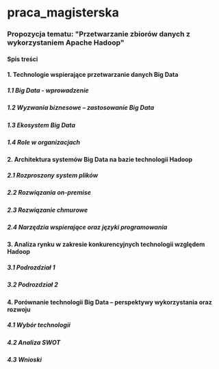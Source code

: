 # praca_magisterska

### Propozycja tematu: "Przetwarzanie zbiorów danych z wykorzystaniem Apache Hadoop"



#### Spis treści
#### 1. Technologie wspierające przetwarzanie danych Big Data
#####  1.1 Big Data - wprowadzenie
#####  1.2	Wyzwania biznesowe – zastosowanie Big Data
#####  1.3	Ekosystem Big Data
#####  1.4	Role w organizacjach
#### 2. Architektura systemów Big Data na bazie technologii Hadoop
#####  2.1	Rozproszony system plików
#####  2.2	Rozwiązania on-premise
#####  2.3	Rozwiązanie chmurowe
#####  2.4	Narzędzia wspierające oraz języki programowania
#### 3. Analiza rynku w zakresie konkurencyjnych technologii względem Hadoop
#####  3.1	Podrozdział 1
#####  3.2	Podrozdział 2
#### 4. Porównanie  technologii Big Data – perspektywy wykorzystania oraz rozwoju
#####  4.1	Wybór technologii
#####  4.2	Analiza SWOT
#####  4.3	Wnioski

